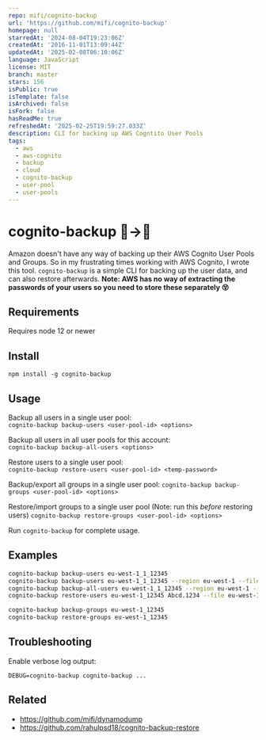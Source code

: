 ```yaml
---
repo: mifi/cognito-backup
url: 'https://github.com/mifi/cognito-backup'
homepage: null
starredAt: '2024-08-04T19:23:06Z'
createdAt: '2016-11-01T13:09:44Z'
updatedAt: '2025-02-08T06:10:06Z'
language: JavaScript
license: MIT
branch: master
stars: 156
isPublic: true
isTemplate: false
isArchived: false
isFork: false
hasReadMe: true
refreshedAt: '2025-02-25T19:59:27.033Z'
description: CLI for backing up AWS Cogntito User Pools
tags:
  - aws
  - aws-cognito
  - backup
  - cloud
  - cognito-backup
  - user-pool
  - user-pools
---
```


# cognito-backup 👫→💾
Amazon doesn't have any way of backing up their AWS Cognito User Pools and Groups.
So in my frustrating times working with AWS Cognito, I wrote this tool. `cognito-backup` is a simple CLI for backing up the user data, and can also restore afterwards. <b>Note: AWS has no way of extracting the passwords of your users so you need to store these separately 😵</b>

## Requirements

Requires node 12 or newer

## Install
```
npm install -g cognito-backup
```

## Usage
Backup all users in a single user pool:  
`cognito-backup backup-users <user-pool-id> <options>`

Backup all users in all user pools for this account:  
`cognito-backup backup-all-users <options>`

Restore users to a single user pool:   
`cognito-backup restore-users <user-pool-id> <temp-password>`

Backup/export all groups in a single user pool:
`cognito-backup backup-groups <user-pool-id> <options>`

Restore/import groups to a single user pool (Note: run this *before* restoring users)
`cognito-backup restore-groups <user-pool-id> <options>`

Run `cognito-backup` for complete usage.

## Examples

```bash
cognito-backup backup-users eu-west-1_1_12345
cognito-backup backup-users eu-west-1_1_12345 --region eu-west-1 --file mypool.json
cognito-backup backup-all-users eu-west-1_1_12345 --region eu-west-1 --dir output
cognito-backup restore-users eu-west-1_12345 Abcd.1234 --file eu-west-1_12345.json

cognito-backup backup-groups eu-west-1_12345
cognito-backup restore-groups eu-west-1_12345
```

## Troubleshooting

Enable verbose log output:
```
DEBUG=cognito-backup cognito-backup ...
```

## Related

- https://github.com/mifi/dynamodump
- https://github.com/rahulpsd18/cognito-backup-restore

